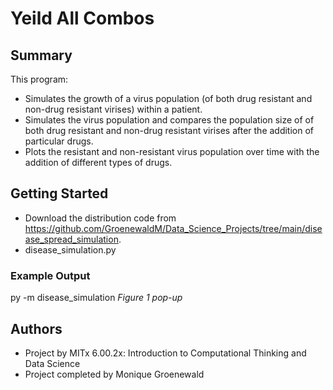 # Yeild All Combos

## Summary

This program:
* Simulates the growth of a virus population (of both drug resistant and non-drug resistant virises) within a patient.
* Simulates the virus population and compares the population size of of both drug resistant and non-drug resistant virises after the addition of particular drugs.
* Plots the resistant and non-resistant virus population over time with the addition of different types of drugs.  


## Getting Started

* Download the distribution code from https://github.com/GroenewaldM/Data_Science_Projects/tree/main/disease_spread_simulation.
* disease_simulation.py


### Example Output

py -m disease_simulation
*Figure 1 pop-up*

## Authors

* Project by MITx 6.00.2x: Introduction to Computational Thinking and Data Science
* Project completed by Monique Groenewald

